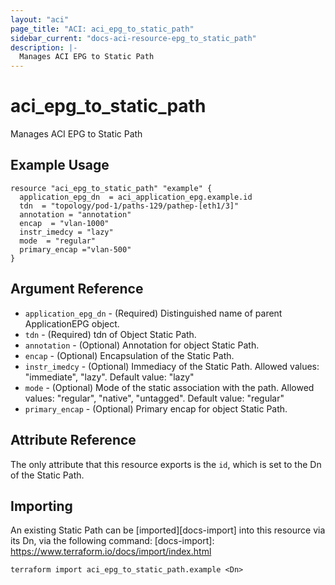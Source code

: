 ```yaml
---
layout: "aci"
page_title: "ACI: aci_epg_to_static_path"
sidebar_current: "docs-aci-resource-epg_to_static_path"
description: |-
  Manages ACI EPG to Static Path
---
```


# aci_epg_to_static_path #
Manages ACI EPG to Static Path

## Example Usage ##

```hcl
resource "aci_epg_to_static_path" "example" {
  application_epg_dn  = aci_application_epg.example.id
  tdn  = "topology/pod-1/paths-129/pathep-[eth1/3]"
  annotation = "annotation"
  encap  = "vlan-1000"
  instr_imedcy = "lazy"
  mode  = "regular"
  primary_encap ="vlan-500"
}
```
## Argument Reference ##
* `application_epg_dn` - (Required) Distinguished name of parent ApplicationEPG object.
* `tdn` - (Required) tdn of Object Static Path.
* `annotation` - (Optional) Annotation for object Static Path.
* `encap` - (Optional) Encapsulation of the Static Path.
* `instr_imedcy` - (Optional) Immediacy of the Static Path.
Allowed values: "immediate", "lazy". Default value: "lazy"
* `mode` - (Optional) Mode of the static association with the path.
Allowed values: "regular", "native", "untagged". Default value: "regular"
* `primary_encap` - (Optional) Primary encap for object Static Path.



## Attribute Reference

The only attribute that this resource exports is the `id`, which is set to the
Dn of the Static Path.

## Importing ##

An existing Static Path can be [imported][docs-import] into this resource via its Dn, via the following command:
[docs-import]: https://www.terraform.io/docs/import/index.html


```
terraform import aci_epg_to_static_path.example <Dn>
```
